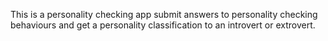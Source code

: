 This is a personality checking app 
submit answers to personality checking behaviours and 
get a personality classification to an introvert or extrovert.